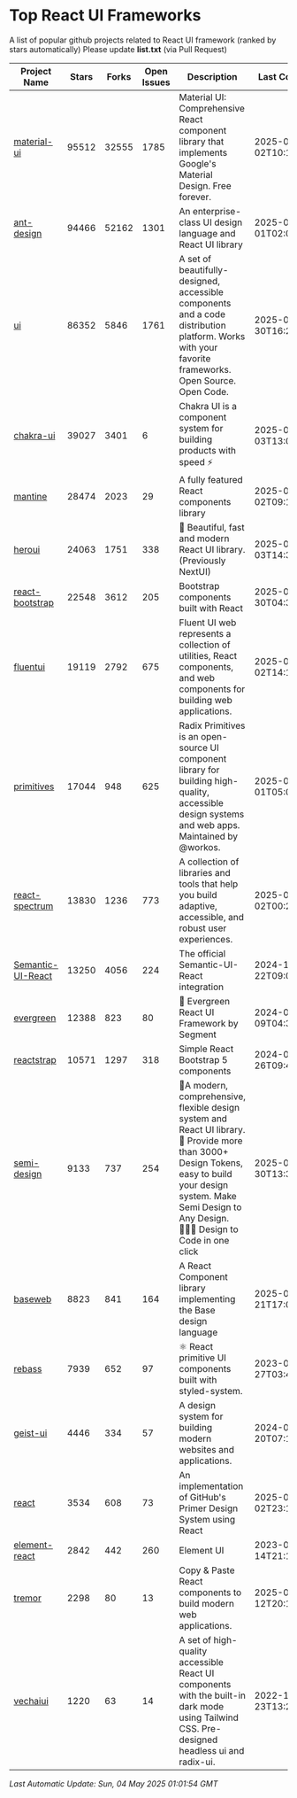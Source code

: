 # Top React UI Frameworks

A list of popular github projects related to React UI framework (ranked by stars automatically)
Please update **list.txt** (via Pull Request)

| Project Name | Stars | Forks | Open Issues | Description | Last Commit |
| ------------ | ----- | ----- | ----------- | ----------- | ----------- |
| [material-ui](https://github.com/mui/material-ui) |95512|32555|1785|Material UI: Comprehensive React component library that implements Google&#39;s Material Design. Free forever.|2025-05-02T10:12:22Z|
| [ant-design](https://github.com/ant-design/ant-design) |94466|52162|1301|An enterprise-class UI design language and React UI library|2025-05-01T02:06:37Z|
| [ui](https://github.com/shadcn-ui/ui) |86352|5846|1761|A set of beautifully-designed, accessible components and a code distribution platform. Works with your favorite frameworks. Open Source. Open Code.|2025-04-30T16:22:36Z|
| [chakra-ui](https://github.com/chakra-ui/chakra-ui) |39027|3401|6|Chakra UI is a component system for building products with speed ⚡️|2025-05-03T13:05:40Z|
| [mantine](https://github.com/mantinedev/mantine) |28474|2023|29|A fully featured React components library|2025-05-02T09:14:22Z|
| [heroui](https://github.com/heroui-inc/heroui) |24063|1751|338|🚀 Beautiful, fast and modern React UI library. (Previously NextUI)|2025-05-03T14:31:26Z|
| [react-bootstrap](https://github.com/react-bootstrap/react-bootstrap) |22548|3612|205|Bootstrap components built with React|2025-04-30T04:33:48Z|
| [fluentui](https://github.com/microsoft/fluentui) |19119|2792|675|Fluent UI web represents a collection of utilities, React components, and web components for building web applications.|2025-05-02T14:14:54Z|
| [primitives](https://github.com/radix-ui/primitives) |17044|948|625|Radix Primitives is an open-source UI component library for building high-quality, accessible design systems and web apps. Maintained by @workos.|2025-05-01T05:01:12Z|
| [react-spectrum](https://github.com/adobe/react-spectrum) |13830|1236|773|A collection of libraries and tools that help you build adaptive, accessible, and robust user experiences.|2025-05-02T00:22:48Z|
| [Semantic-UI-React](https://github.com/Semantic-Org/Semantic-UI-React) |13250|4056|224|The official Semantic-UI-React integration|2024-11-22T09:09:59Z|
| [evergreen](https://github.com/segmentio/evergreen) |12388|823|80|🌲 Evergreen React UI Framework by Segment|2024-07-09T04:30:28Z|
| [reactstrap](https://github.com/reactstrap/reactstrap) |10571|1297|318|Simple React Bootstrap 5 components|2024-09-26T09:40:49Z|
| [semi-design](https://github.com/DouyinFE/semi-design) |9133|737|254|🚀A modern, comprehensive, flexible design system and React UI library. 🎨 Provide more than 3000+ Design Tokens, easy to build your design system. Make Semi Design to Any Design.  🧑🏻‍💻 Design to Code in one click |2025-04-30T13:37:42Z|
| [baseweb](https://github.com/uber/baseweb) |8823|841|164|A React Component library implementing the Base design language|2025-04-21T17:02:32Z|
| [rebass](https://github.com/rebassjs/rebass) |7939|652|97|:atom_symbol: React primitive UI components built with styled-system.|2023-07-27T03:42:53Z|
| [geist-ui](https://github.com/geist-org/geist-ui) |4446|334|57|A design system for building modern websites and applications.|2024-07-20T07:18:46Z|
| [react](https://github.com/primer/react) |3534|608|73|An implementation of GitHub&#39;s Primer Design System using React|2025-05-02T23:13:08Z|
| [element-react](https://github.com/ElemeFE/element-react) |2842|442|260|Element UI|2023-01-14T21:13:08Z|
| [tremor](https://github.com/tremorlabs/tremor) |2298|80|13|Copy &amp; Paste React components to build modern web applications. |2025-04-12T20:15:29Z|
| [vechaiui](https://github.com/vechai/vechaiui) |1220|63|14|A set of high-quality accessible React UI components with the built-in dark mode using Tailwind CSS. Pre-designed headless ui and radix-ui.|2022-12-23T13:29:41Z|

*Last Automatic Update: Sun, 04 May 2025 01:01:54 GMT*